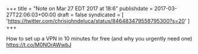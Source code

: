 +++
title = "Note on Mar 27 EDT 2017 at 18:6"
publishdate = 2017-03-27T22:06:03+00:00
draft = false
syndicated = [ 'https://twitter.com/chrisjohndeluca/status/846483479558795300?s=20' ]
+++

How to set up a VPN in 10 minutes for free (and why you urgently need one) https://t.co/M0NOrAWwbJ
